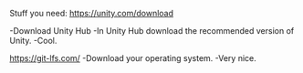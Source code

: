 Stuff you need:
https://unity.com/download

-Download Unity Hub
-In Unity Hub download the recommended version of Unity.
-Cool.

https://git-lfs.com/
-Download your operating system.
-Very nice.
